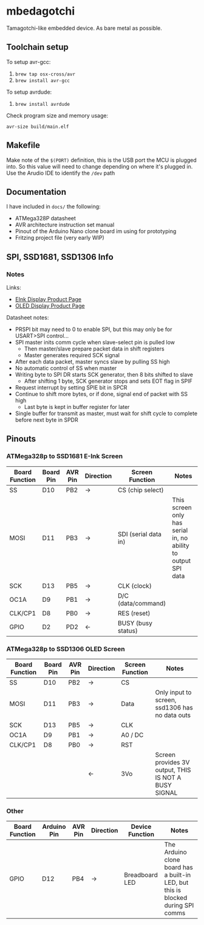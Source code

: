 # mbedagotchi

Tamagotchi-like embedded device. As bare metal as possible.

## Toolchain setup

To setup avr-gcc:

1. `brew tap osx-cross/avr`
2. `brew install avr-gcc`

To setup avrdude:

1. `brew install avrdude`

Check program size and memory usage:

`avr-size build/main.elf`

## Makefile

Make note of the `$(PORT)` definition, this is the USB port the MCU is plugged into. So this value will need to change depending on where it's plugged in. Use the Arudio IDE to identify the `/dev` path

## Documentation

I have included in `docs/` the following:

- ATMega328P datasheet
- AVR architecture instruction set manual
- Pinout of the Arduino Nano clone board im using for prototyping
- Fritzing project file (very early WIP)

## SPI, SSD1681, SSD1306 Info

### Notes

Links:

- [EInk Display Product Page](https://www.microcenter.com/product/632695/inland-154-inch-e-ink-lcd-display-screen)
- [OLED Display Product Page](https://www.adafruit.com/product/938)

Datasheet notes:

- PRSPI bit may need to 0 to enable SPI, but this may only be for USART>SPI
  control...
- SPI master inits comm cycle when slave-select pin is pulled low
  - Then master/slave prepare packet data in shift registers
  - Master generates required SCK signal
- After each data packet, master syncs slave by pulling SS high
- No automatic control of SS when master
- Writing byte to SPI DR starts SCK generator, then 8 bits shifted to slave
  - After shifting 1 byte, SCK generator stops and sets EOT flag in SPIF
- Request interrupt by setting SPIE bit in SPCR
- Continue to shift more bytes, or if done, signal end of packet with SS high
  - Last byte is kept in buffer register for later
- Single buffer for transmit as master, must wait for shift cycle to complete
  before next byte in SPDR

## Pinouts

### ATMega328p to SSD1681 E-Ink Screen

| Board Function | Board Pin | AVR Pin | Direction | Screen Function      | Notes                                                         |
| -------------- | --------- | ------- | --------- | -------------------- | ------------------------------------------------------------- |
| SS             | D10       | PB2     | →         | CS (chip select)     |                                                               |
| MOSI           | D11       | PB3     | →         | SDI (serial data in) | This screen only has serial in, no ability to output SPI data |
| SCK            | D13       | PB5     | →         | CLK (clock)          |                                                               |
| OC1A           | D9        | PB1     | →         | D/C (data/command)   |                                                               |
| CLK/CP1        | D8        | PB0     | →         | RES (reset)          |                                                               |
| GPIO           | D2        | PD2     | ←         | BUSY (busy status)   |                                                               |

### ATMega328p to SSD1306 OLED Screen

| Board Function | Board Pin | AVR Pin | Direction | Screen Function | Notes                                                |
| -------------- | --------- | ------- | --------- | --------------- | ---------------------------------------------------- |
| SS             | D10       | PB2     | →         | CS              |                                                      |
| MOSI           | D11       | PB3     | →         | Data            | Only input to screen, ssd1306 has no data outs       |
| SCK            | D13       | PB5     | →         | CLK             |                                                      |
| OC1A           | D9        | PB1     | →         | A0 / DC         |                                                      |
| CLK/CP1        | D8        | PB0     | →         | RST             |                                                      |
|                |           |         | ←         | 3Vo             | Screen provides 3V output, THIS IS NOT A BUSY SIGNAL |

### Other

| Board Function | Arduino Pin | AVR Pin | Direction | Device Function | Notes                                                                            |
| -------------- | ----------- | ------- | --------- | --------------- | -------------------------------------------------------------------------------- |
| GPIO           | D12         | PB4     | →         | Breadboard LED  | The Arduino clone board has a built-in LED, but this is blocked during SPI comms |
